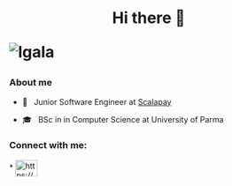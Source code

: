 <h1 align="center">Hi there 👋 <p align="left"> <img src="https://komarev.com/ghpvc/?username=lgala&label=Profile%20views&color=0e75b6&style=flat" alt="lgala" /> </p></h1> 

<h3 align="left">About me</h3>

* 💼    &nbsp;   Junior Software Engineer at [Scalapay](https://www.linkedin.com/company/scalapay/?originalSubdomain=it)

* 🎓    &nbsp;   BSc in in Computer Science at University of Parma

<h3 align="left">Connect with me:</h3>
<p align="left">
*  <a href="https://linkedin.com/in/lorenzogalafassi/" target="blank"><img align="center" src="https://raw.githubusercontent.com/rahuldkjain/github-profile-readme-generator/master/src/images/icons/Social/linked-in-alt.svg" alt="https://www.linkedin.com/in/lorenzogalafassi/" height="30" width="40" /></a>
</p>
